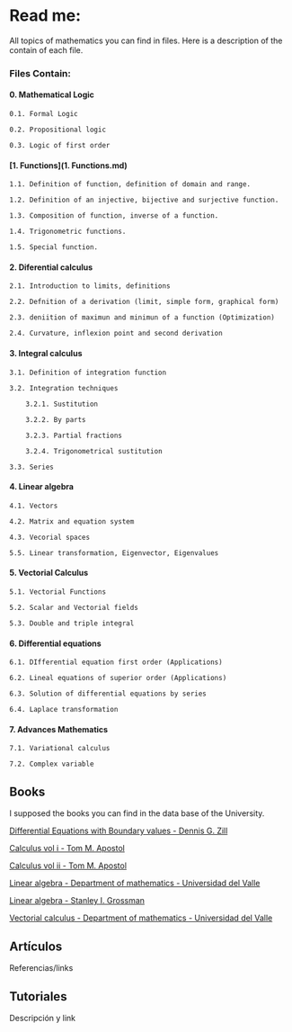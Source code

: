 # Read me:

All topics of mathematics you can find in files. Here is a description of the contain of each file.

### Files Contain:

#### 0. Mathematical Logic
    
    0.1. Formal Logic
    
    0.2. Propositional logic
    
    0.3. Logic of first order

#### [1. Functions](1. Functions.md)

    1.1. Definition of function, definition of domain and range.
    
    1.2. Definition of an injective, bijective and surjective function.
    
    1.3. Composition of function, inverse of a function.
    
    1.4. Trigonometric functions.
    
    1.5. Special function.

#### 2. Diferential calculus
    
    2.1. Introduction to limits, definitions
    
    2.2. Defnition of a derivation (limit, simple form, graphical form)
    
    2.3. deniition of maximun and minimun of a function (Optimization)
    
    2.4. Curvature, inflexion point and second derivation

#### 3. Integral calculus
    
    3.1. Definition of integration function
    
    3.2. Integration techniques
    
        3.2.1. Sustitution
        
        3.2.2. By parts
        
        3.2.3. Partial fractions
        
        3.2.4. Trigonometrical sustitution
    
    3.3. Series
        
#### 4. Linear algebra

    4.1. Vectors
    
    4.2. Matrix and equation system
    
    4.3. Vecorial spaces
    
    5.5. Linear transformation, Eigenvector, Eigenvalues
        
#### 5. Vectorial Calculus
    
    5.1. Vectorial Functions
    
    5.2. Scalar and Vectorial fields
    
    5.3. Double and triple integral 
    
    
#### 6. Differential equations
    
    6.1. DIfferential equation first order (Applications)
    
    6.2. Lineal equations of superior order (Applications)
    
    6.3. Solution of differential equations by series
    
    6.4. Laplace transformation

#### 7. Advances Mathematics
    
    7.1. Variational calculus
    
    7.2. Complex variable

## Books
I supposed the books you can find in the data base of the University.

[Differential Equations with Boundary values - Dennis G. Zill](https://www.amazon.es/Differential-Equations-Boundary-Value-Textbooks-Available/dp/1111827060)

[Calculus vol i - Tom M. Apostol](https://www.amazon.com/-/es/Calculus-Vol-1-Apostol/dp/8126515198/ref=pd_sbs_14_1/144-0874711-7541917?_encoding=UTF8&pd_rd_i=8126515198&pd_rd_r=351542ae-1a4a-4af6-9c49-10b42c3b2b0d&pd_rd_w=34pQK&pd_rd_wg=AOQTq&pf_rd_p=665be1f4-8d3b-46dd-91b4-582d3cec8dd6&pf_rd_r=Z56D5HK7EVM5JDZXEFPE&psc=1&refRID=Z56D5HK7EVM5JDZXEFPE)

[Calculus vol ii - Tom M. Apostol](https://www.amazon.com/-/es/Tom-M-Apostol/dp/8126515201)

[Linear algebra - Department of mathematics - Universidad del Valle](http://matematicas.univalle.edu.co/~mvillegas/texto/textoalgrebralineal.pdf)

[Linear algebra - Stanley I. Grossman](https://www.amazon.com/-/es/Stanley-I-Grossman/dp/0030973546)

[Vectorial calculus - Department of mathematics - Universidad del Valle](http://mafalda.univalle.edu.co/~dohin/calculo-III/guias123.pdf)


## Artículos

Referencias/links

## Tutoriales

Descripción y link
